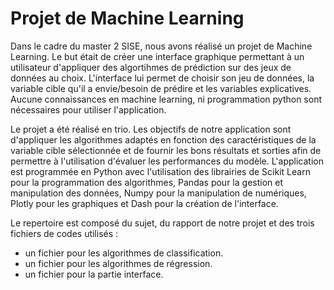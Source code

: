 # Projet de Machine Learning

Dans le cadre du master 2 SISE, nous avons réalisé un projet de Machine Learning. Le but était de créer une interface graphique permettant à un utilisateur d'appliquer des algortihmes de prédiction sur des jeux de données au choix. 
L'interface lui permet de choisir son jeu de données, la variable cible qu'il a envie/besoin de prédire et les variables explicatives. Aucune connaissances en machine learning, ni programmation python sont nécessaires pour utiliser l'application. 

Le projet a été réalisé en trio. Les objectifs de notre application sont d'appliquer les algorithmes adaptés en fonction des caractéristiques de la variable cible sélectionnée et de fournir les bons résultats et sorties afin de permettre à l'utilisation d'évaluer les performances du modèle. 
L'application est programmée en Python avec l'utilisation des librairies de Scikit Learn pour la programmation des algorithmes, Pandas pour la gestion et manipulation des données, Numpy pour la manipulation de numériques, Plotly pour les graphiques et Dash pour la création de l'interface. 

Le repertoire est composé du sujet, du rapport de notre projet et des trois fichiers de codes utilisés : 
- un fichier pour les algorithmes de classification.
- un fichier pour les algorithmes de régression. 
- un fichier pour la partie interface. 

